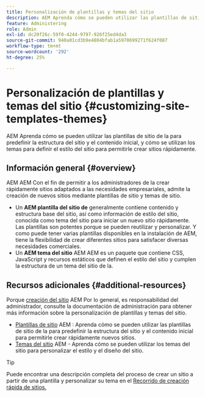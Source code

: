 ```yaml
---
title: Personalización de plantillas y temas del sitio
description: AEM Aprenda cómo se pueden utilizar las plantillas de sitio de la para predefinir la estructura del sitio y el contenido inicial, y cómo se utilizan los temas para definir el estilo del sitio para permitirle crear sitios rápidamente.
feature: Administering
role: Admin
exl-id: dc20f26c-59f0-4244-9797-926f25ed4da3
source-git-commit: 940a01cd3b9e4804bfab1a5970699271f624f087
workflow-type: tm+mt
source-wordcount: '292'
ht-degree: 25%

---
```


# Personalización de plantillas y temas del sitio {#customizing-site-templates-themes}

AEM Aprenda cómo se pueden utilizar las plantillas de sitio de la para predefinir la estructura del sitio y el contenido inicial, y cómo se utilizan los temas para definir el estilo del sitio para permitirle crear sitios rápidamente.

## Información general {#overview}

AEM AEM Con el fin de permitir a los administradores de la crear rápidamente sitios adaptados a las necesidades empresariales, admite la creación de nuevos sitios mediante plantillas de sitio y temas de sitio.

* Un **AEM plantilla del sitio de** generalmente contiene contenido y estructura base del sitio, así como información de estilo del sitio, conocida como tema del sitio para iniciar un nuevo sitio rápidamente. Las plantillas son potentes porque se pueden reutilizar y personalizar. Y como puede tener varias plantillas disponibles en la instalación de AEM, tiene la flexibilidad de crear diferentes sitios para satisfacer diversas necesidades comerciales.
* Un **AEM tema del sitio** AEM AEM es un paquete que contiene CSS, JavaScript y recursos estáticos que definen el estilo del sitio y cumplen la estructura de un tema del sitio de la.

## Recursos adicionales {#additional-resources}

Porque [creación del sitio](/help/sites-cloud/administering/site-creation/create-site.md) AEM Por lo general, es responsabilidad del administrador, consulte la documentación de administración para obtener más información sobre la personalización de plantillas y temas del sitio.

* [Plantillas de sitio](/help/sites-cloud/administering/site-creation/site-templates.md) AEM : Aprenda cómo se pueden utilizar las plantillas de sitio de la para predefinir la estructura del sitio y el contenido inicial para permitirle crear rápidamente nuevos sitios.
* [Temas del sitio](/help/sites-cloud/administering/site-creation/site-themes.md) AEM - Aprenda cómo se pueden utilizar los temas del sitio para personalizar el estilo y el diseño del sitio.

>[!TIP]
>
>Puede encontrar una descripción completa del proceso de crear un sitio a partir de una plantilla y personalizar su tema en el [Recorrido de creación rápida de sitios.](/help/journey-sites/quick-site/overview.md)
